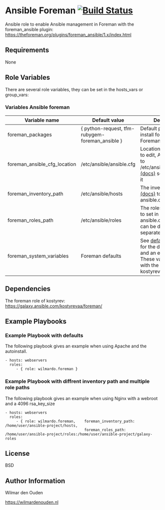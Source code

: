 Ansible Foreman [![Build Status](https://travis-ci.org/wilmardo/ansible-role-foreman.svg?branch=master)](https://travis-ci.org/wilmardo/ansible-role-foreman)
=========

Ansible role to enable Ansible management in Foreman with the foreman_ansible plugin:
https://theforeman.org/plugins/foreman_ansible/1.x/index.html

Requirements
------------
None

Role Variables
--------------
There are several role variables, they can be set in the hosts_vars or group_vars:

### Variables Ansible foreman

| Variable name                 | Default value                                     | Description         |
| -------------------------     | ---------------------                             | ------------------- |
| foreman_packages              | { python-request, tfm-rubygem-foreman_ansible }   | Default packages to install for Ansible Foreman to work
| foreman_ansible_cfg_location  | /etc/ansible/ansible.cfg                          | Location of the Ansible to edit, Ansible defaults to /etc/ansible/ansible.cfg [(docs)](http://docs.ansible.com/ansible/galaxy.html#roles-path) so best to leave it
| foreman_inventory_path        | /etc/ansible/hosts                                | The inventory_path [(docs)](http://docs.ansible.com/ansible/galaxy.html#inventory-path) to set in the ansible.cfg
| foreman_roles_path            | /etc/ansible/roles                                | The roles_path [(docs)](http://docs.ansible.com/ansible/galaxy.html#roles-path) to set in the ansible.cfg, multiple can be defined separated by a :
| foreman_system_variables      | Foreman defaults                                  | See [defaults/main.yml](defaults/main.yml) for the default values and an explanation. These values work with the defaults of the kostyrev.foreman role

Dependencies
------------
The foreman role of kostyrev:
https://galaxy.ansible.com/kostyrevaa/foreman/

Example Playbooks
----------------

### Example Playbook with defaults
The following playbook gives an example when using Apache and the autoinstall.

    - hosts: webservers    
      roles:
         - { role: wilmardo.foreman }

### Example Playbook with diffrent inventory path and multiple role paths
The following playbook gives an example when using Nginx with a webroot and a 4096 rsa_key_size

    - hosts: webservers    
      roles:
         - { role: wilmardo.foreman,    foreman_inventory_path: /home/user/ansible-project/hosts,
                                        foreman_roles_path: /home/user/ansible-project/roles:/home/user/ansible-project/galaxy-roles
License
-------

BSD

Author Information
------------------

Wilmar den Ouden

https://wilmardenouden.nl